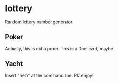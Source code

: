 # lottery
Random lottery number generator.

## Poker
Actually, this is not a poker.
This is a One-card, maybe.

## Yacht
Insert "help" at the command line.
Plz enjoy!

